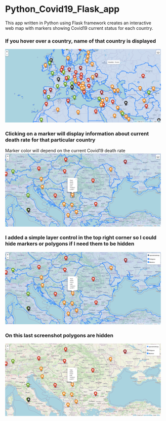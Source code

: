 # Python_Covid19_Flask_app
This app written in Python using Flask framework creates an interactive web map with markers showing Covid19 current status for each country.

### If you hover over a country, name of that country is displayed
![Screenshot1](https://github.com/acast83/Python_Covid19_Flask_app/blob/master/Screenshots/Screenshot%20from%202021-10-26%2016-28-56.png)

### Clicking on a marker will display information about current death rate for that particular country  
Marker color will depend on the current Covid19 death rate
![Screenshot2](https://github.com/acast83/Python_Covid19_Flask_app/blob/master/Screenshots/Screenshot%20from%202021-10-26%2016-30-52.png)

### I added a simple layer control in the top right corner so I could hide markers or polygons if I need them to be hidden
![screenshot 3](https://github.com/acast83/Python_Covid19_Flask_app/blob/master/Screenshots/Screenshot%20from%202021-10-26%2016-31-20.png)

### On this last screenshot polygons are hidden
![screenshot 4](https://github.com/acast83/Python_Covid19_Flask_app/blob/master/Screenshots/Screenshot%20from%202021-10-26%2016-31-35.png)
